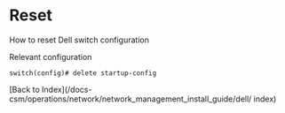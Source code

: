 # Reset

How to reset Dell switch configuration

Relevant configuration

```
switch(config)# delete startup-config
```


[Back to Index](/docs-csm/operations/network/network_management_install_guide/dell/
index)

